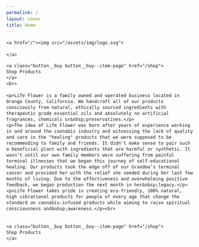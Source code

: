 ```yaml
---
permalink: /
layout: cover
title: Home
---
```


<div class="cover-home">

  <div class="masthead">

    <a href="/"><img src="/assets/img/logo.svg">

    </a>

  </div>

  <div class="cover-home__description">

    <a class="button__buy button__buy--item-page" href="/shop">
    Shop Products
    </a>
    <br>
    
    <p>Life Flower is a family owned and operated business located in Orange County, California. We handcraft all of our products consciously from natural, ethically sourced ingredients with therapeutic grade essential oils and absolutely no artificial fragrances, chemicals or&nbsp;preservatives.</p>
    <p>The idea of Life Flower was born after years of experience working in and around the cannabis industry and witnessing the lack of quality and care in the "healing" products that we were supposed to be recommending to family and friends. It didn't make sense to pair such a beneficial plant with ingredients that are harmful or synthetic. It wasn’t until our own family members were suffering from painful terminal illnesses that we began this journey of self-educational healing. Our products took the edge off of our Grandma’s terminal cancer and provided her with the relief she needed during her last few months of living. Due to the effectiveness and overwhelming positive feedback, we began production the next month in her&nbsp;legacy.</p>
    <p>Life Flower takes pride in creating eco-friendly, 100% natural, high vibrational products for people of every age that change the standard on cannabis-infused products while aiming to raise spiritual consciousness and&nbsp;awareness.</p><br>


    <a class="button__buy button__buy--item-page" href="/shop">
    Shop Products
    </a>

  </div>

</div>
